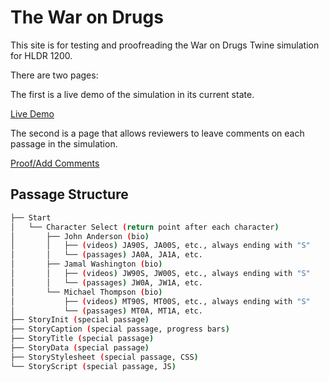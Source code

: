 The War on Drugs
============

This site is for testing and proofreading the War on Drugs Twine simulation for HLDR 1200.

There are two pages:

The first is a live demo of the simulation in its current state.

[Live Demo](https://waustin-MSUD.github.io/HLDR-1200-Testing/index.html)

The second is a page that allows reviewers to leave comments on each passage in the simulation.

[Proof/Add Comments](https://waustin-MSUD.github.io/HLDR-1200-Testing/Poof_%20War%20on%20Drugs.html)

Passage Structure
------------

```bash
├── Start
│   └── Character Select (return point after each character)
│       ├── John Anderson (bio)
│       │   ├── (videos) JA90S, JA00S, etc., always ending with "S"
│       │   └── (passages) JA0A, JA1A, etc.
│       ├── Jamal Washington (bio)
│       │   ├── (videos) JW90S, JW00S, etc., always ending with "S"
│       │   └── (passages) JW0A, JW1A, etc.
│       └── Michael Thompson (bio)
│           ├── (videos) MT90S, MT00S, etc., always ending with "S"
│           └── (passages) MT0A, MT1A, etc.
├── StoryInit (special passage)
├── StoryCaption (special passage, progress bars)
├── StoryTitle (special passage)
├── StoryData (special passage)
├── StoryStylesheet (special passage, CSS)
└── StoryScript (special passage, JS)
```
